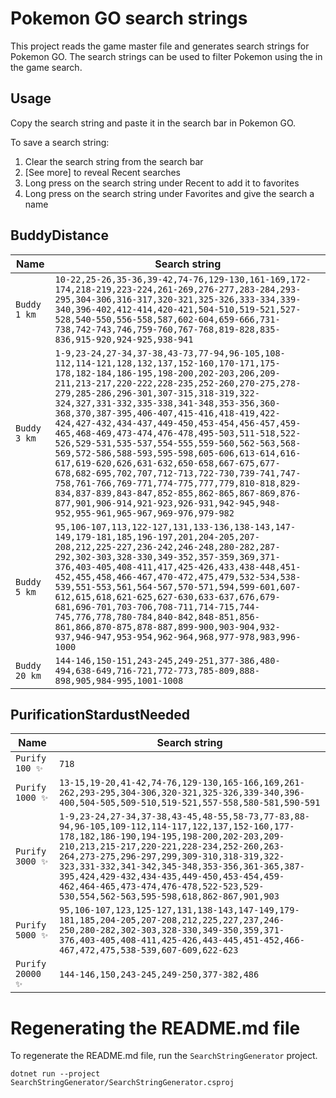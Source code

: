 # Pokemon GO search strings
This project reads the game master file and generates search strings for Pokemon GO. The search strings can be used to filter Pokemon using the in the game search.
## Usage
Copy the search string and paste it in the search bar in Pokemon GO.

To save a search string:
 1. Clear the search string from the search bar
 1. [See more] to reveal Recent searches
 1. Long press on the search string under Recent to add it to favorites
 1. Long press on the search string under Favorites and give the search a name
## BuddyDistance
| Name | Search string |
|------|---------------|
| `Buddy 1 km` | `10-22,25-26,35-36,39-42,74-76,129-130,161-169,172-174,218-219,223-224,261-269,276-277,283-284,293-295,304-306,316-317,320-321,325-326,333-334,339-340,396-402,412-414,420-421,504-510,519-521,527-528,540-550,556-558,587,602-604,659-666,731-738,742-743,746,759-760,767-768,819-828,835-836,915-920,924-925,938-941` |
| `Buddy 3 km` | `1-9,23-24,27-34,37-38,43-73,77-94,96-105,108-112,114-121,128,132,137,152-160,170-171,175-178,182-184,186-195,198-200,202-203,206,209-211,213-217,220-222,228-235,252-260,270-275,278-279,285-286,296-301,307-315,318-319,322-324,327,331-332,335-338,341-348,353-356,360-368,370,387-395,406-407,415-416,418-419,422-424,427-432,434-437,449-450,453-454,456-457,459-465,468-469,473-474,476-478,495-503,511-518,522-526,529-531,535-537,554-555,559-560,562-563,568-569,572-586,588-593,595-598,605-606,613-614,616-617,619-620,626,631-632,650-658,667-675,677-678,682-695,702,707,712-713,722-730,739-741,747-758,761-766,769-771,774-775,777,779,810-818,829-834,837-839,843-847,852-855,862-865,867-869,876-877,901,906-914,921-923,926-931,942-945,948-952,955-961,965-967,969-976,979-982` |
| `Buddy 5 km` | `95,106-107,113,122-127,131,133-136,138-143,147-149,179-181,185,196-197,201,204-205,207-208,212,225-227,236-242,246-248,280-282,287-292,302-303,328-330,349-352,357-359,369,371-376,403-405,408-411,417,425-426,433,438-448,451-452,455,458,466-467,470-472,475,479,532-534,538-539,551-553,561,564-567,570-571,594,599-601,607-612,615,618,621-625,627-630,633-637,676,679-681,696-701,703-706,708-711,714-715,744-745,776,778,780-784,840-842,848-851,856-861,866,870-875,878-887,899-900,903-904,932-937,946-947,953-954,962-964,968,977-978,983,996-1000` |
| `Buddy 20 km` | `144-146,150-151,243-245,249-251,377-386,480-494,638-649,716-721,772-773,785-809,888-898,905,984-995,1001-1008` |
## PurificationStardustNeeded
| Name | Search string |
|------|---------------|
| `Purify 100 ✨` | `718` |
| `Purify 1000 ✨` | `13-15,19-20,41-42,74-76,129-130,165-166,169,261-262,293-295,304-306,320-321,325-326,339-340,396-400,504-505,509-510,519-521,557-558,580-581,590-591` |
| `Purify 3000 ✨` | `1-9,23-24,27-34,37-38,43-45,48-55,58-73,77-83,88-94,96-105,109-112,114-117,122,137,152-160,177-178,182,186-190,194-195,198-200,202-203,209-210,213,215-217,220-221,228-234,252-260,263-264,273-275,296-297,299,309-310,318-319,322-323,331-332,341-342,345-348,353-356,361-365,387-395,424,429-432,434-435,449-450,453-454,459-462,464-465,473-474,476-478,522-523,529-530,554,562-563,595-598,618,862-867,901,903` |
| `Purify 5000 ✨` | `95,106-107,123,125-127,131,138-143,147-149,179-181,185,204-205,207-208,212,225,227,237,246-250,280-282,302-303,328-330,349-350,359,371-376,403-405,408-411,425-426,443-445,451-452,466-467,472,475,538-539,607-609,622-623` |
| `Purify 20000 ✨` | `144-146,150,243-245,249-250,377-382,486` |
# Regenerating the README.md file
To regenerate the README.md file, run the `SearchStringGenerator` project.
```
dotnet run --project SearchStringGenerator/SearchStringGenerator.csproj
```
